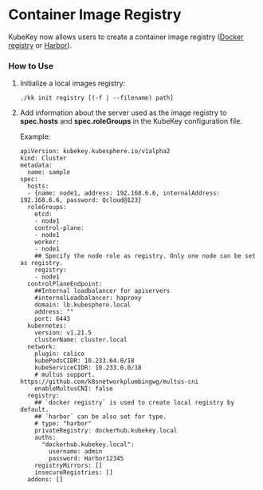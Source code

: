 # Container Image Registry

KubeKey now allows users to create a container image registry ([Docker registry](https://docs.docker.com/registry/) or [Harbor](https://goharbor.io/)).

### How to Use

1. Initialize a local images registry:

   ```
   ./kk init registry [(-f | --filename) path]
   ```

2. Add information about the server used as the image registry to **spec.hosts** and **spec.roleGroups** in the KubeKey configuration file.

   Example:

   ```
   apiVersion: kubekey.kubesphere.io/v1alpha2
   kind: Cluster
   metadata:
     name: sample
   spec:
     hosts:
     - {name: node1, address: 192.168.6.6, internalAddress: 192.168.6.6, password: Qcloud@123}
     roleGroups:
       etcd:
       - node1
       control-plane:
       - node1
       worker:
       - node1
       ## Specify the node role as registry. Only one node can be set as registry.
       registry:
       - node1
     controlPlaneEndpoint:
       ##Internal loadbalancer for apiservers
       #internalLoadbalancer: haproxy
       domain: lb.kubesphere.local
       address: ""
       port: 6443
     kubernetes: 
       version: v1.21.5
       clusterName: cluster.local
     network:
       plugin: calico
       kubePodsCIDR: 10.233.64.0/18
       kubeServiceCIDR: 10.233.0.0/18
       # multus support. https://github.com/k8snetworkplumbingwg/multus-cni
       enableMultusCNI: false
     registry:
       ## `docker registry` is used to create local registry by default.  
       ## `harbor` can be also set for type.
       # type: "harbor"  
       privateRegistry: dockerhub.kubekey.local
       auths:
         "dockerhub.kubekey.local":
           username: admin
           password: Harbor12345
       registryMirrors: []
       insecureRegistries: []
     addons: []
   ```

